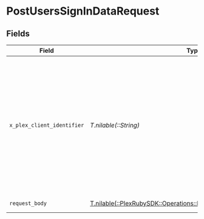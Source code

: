 # PostUsersSignInDataRequest


## Fields

| Field                                                                                                                                                                 | Type                                                                                                                                                                  | Required                                                                                                                                                              | Description                                                                                                                                                           | Example                                                                                                                                                               |
| --------------------------------------------------------------------------------------------------------------------------------------------------------------------- | --------------------------------------------------------------------------------------------------------------------------------------------------------------------- | --------------------------------------------------------------------------------------------------------------------------------------------------------------------- | --------------------------------------------------------------------------------------------------------------------------------------------------------------------- | --------------------------------------------------------------------------------------------------------------------------------------------------------------------- |
| `x_plex_client_identifier`                                                                                                                                            | *T.nilable(::String)*                                                                                                                                                 | :heavy_minus_sign:                                                                                                                                                    | The unique identifier for the client application<br/>This is used to track the client application and its usage<br/>(UUID, serial number, or other number unique per device)<br/> | gcgzw5rz2xovp84b4vha3a40                                                                                                                                              |
| `request_body`                                                                                                                                                        | [T.nilable(::PlexRubySDK::Operations::PostUsersSignInDataRequestBody)](../../models/operations/postuserssignindatarequestbody.md)                                     | :heavy_minus_sign:                                                                                                                                                    | Login credentials                                                                                                                                                     |                                                                                                                                                                       |